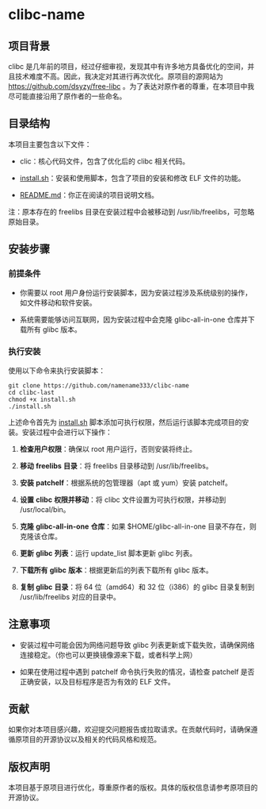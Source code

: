 # clibc-name

## 项目背景

clibc 是几年前的项目，经过仔细审视，发现其中有许多地方具备优化的空间，并且技术难度不高。因此，我决定对其进行再次优化。原项目的源网站为 https://github.com/dsyzy/free-libc 。为了表达对原作者的尊重，在本项目中我尽可能直接沿用了原作者的一些命名。

## 目录结构

本项目主要包含以下文件：

- clic：核心代码文件，包含了优化后的 clibc 相关代码。

- [install.sh](http://install.sh)：安装和使用脚本，包含了项目的安装和修改 ELF 文件的功能。

- [README.md](http://README.md)：你正在阅读的项目说明文档。

注：原本存在的 freelibs 目录在安装过程中会被移动到 /usr/lib/freelibs，可忽略原始目录。

## 安装步骤

### 前提条件

- 你需要以 root 用户身份运行安装脚本，因为安装过程涉及系统级别的操作，如文件移动和软件安装。

- 系统需要能够访问互联网，因为安装过程中会克隆 glibc-all-in-one 仓库并下载所有 glibc 版本。

### 执行安装

使用以下命令来执行安装脚本：

```
git clone https://github.com/namename333/clibc-name
cd clibc-last
chmod +x install.sh
./install.sh
```

上述命令首先为 [install.sh](http://install.sh) 脚本添加可执行权限，然后运行该脚本完成项目的安装。安装过程中会进行以下操作：

1. **检查用户权限**：确保以 root 用户运行，否则安装将终止。

1. **移动** **freelibs** **目录**：将 freelibs 目录移动到 /usr/lib/freelibs。

1. **安装** **patchelf**：根据系统的包管理器（apt 或 yum）安装 patchelf。

1. **设置** **clibc** **权限并移动**：将 clibc 文件设置为可执行权限，并移动到 /usr/local/bin。

1. **克隆** **glibc-all-in-one** **仓库**：如果 $HOME/glibc-all-in-one 目录不存在，则克隆该仓库。

1. **更新** **glibc** **列表**：运行 update_list 脚本更新 glibc 列表。

1. **下载所有** **glibc** **版本**：根据更新后的列表下载所有 glibc 版本。

1. **复制** **glibc** **目录**：将 64 位（amd64）和 32 位（i386）的 glibc 目录复制到 /usr/lib/freelibs 对应的目录中。

## 注意事项

- 安装过程中可能会因为网络问题导致 glibc 列表更新或下载失败，请确保网络连接稳定。（你也可以更换镜像源来下载，或者科学上网）

- 如果在使用过程中遇到 patchelf 命令执行失败的情况，请检查 patchelf 是否正确安装，以及目标程序是否为有效的 ELF 文件。

## 贡献

如果你对本项目感兴趣，欢迎提交问题报告或拉取请求。在贡献代码时，请确保遵循原项目的开源协议以及相关的代码风格和规范。

## 版权声明

本项目基于原项目进行优化，尊重原作者的版权。具体的版权信息请参考原项目的开源协议。
